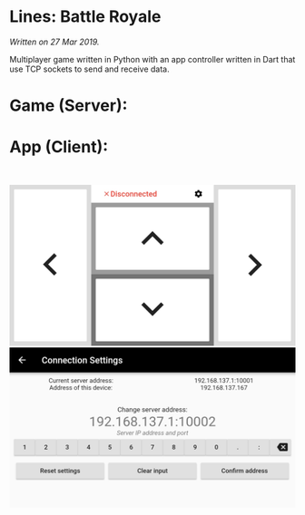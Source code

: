 # Lines: Battle Royale
*Written on 27 Mar 2019.*

Multiplayer game written in Python with an app controller written in Dart that use TCP sockets to send and receive data.

# Game (Server):

# App (Client):

<br>
<p align="center">
  <img src="app1.jpg">
  <img src="app2.jpg">
</p>
